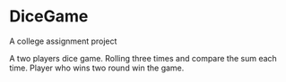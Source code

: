 # DiceGame
A college assignment project

A two players dice game. Rolling three times and compare the sum each time. Player who wins two round win the game.
